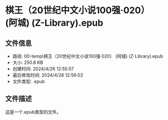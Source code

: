 ﻿# 棋王（20世纪中文小说100强·020） (阿城) (Z-Library).epub

## 文件信息
- 路径: 00-temp\棋王（20世纪中文小说100强·020） (阿城) (Z-Library).epub
- 大小: 250.8 KB
- 创建时间: 2024/4/26 12:55:57
- 最后修改时间: 2024/4/26 12:56:02
- 文件类型: .epub

## 文件描述
这是一个.epub类型的文件。

